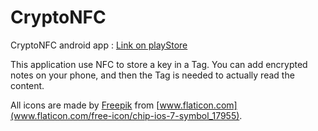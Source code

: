 CryptoNFC
=========

CryptoNFC android app : [Link on playStore](https://play.google.com/store/apps/details?id=com.roly.nfc.crypto)

This application use NFC to store a key in a Tag. 
You can add encrypted notes on your phone, and then the Tag is needed to actually read the content.

All icons are made by [Freepik](http://www.freepik.com) from [www.flaticon.com](www.flaticon.com/free-icon/chip-ios-7-symbol_17955).